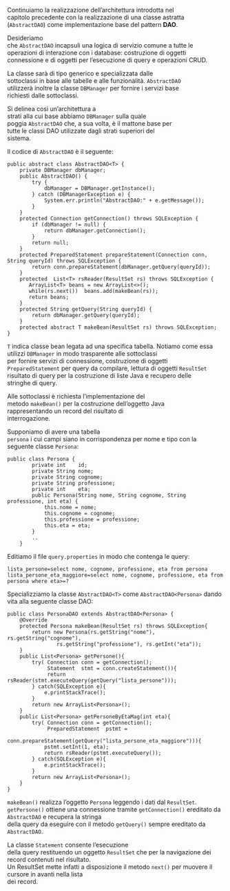 Continuiamo la realizzazione dell’architettura introdotta nel  
capitolo precedente con la realizzazione di una classe astratta  
(`AbstractDAO`) come implementazione base del pattern **DAO**.

Desideriamo  
che `AbstractDAO` incapsuli una logica di servizio comune a tutte le  
operazioni di interazione con i database: costruzione di oggetti  
connessione e di oggetti per l’esecuzione di query e operazioni CRUD.

La classe sarà di tipo generico e specializzata dalle  
sottoclassi in base alle tabelle e alle funzionalità. `AbstractDAO`  
utilizzerà inoltre la classe `DBManager` per fornire i servizi base  
richiesti dalle sottoclassi.

Si delinea così un’architettura a  
strati alla cui base abbiamo `DBManager` sulla quale  
poggia `AbstractDAO` che, a sua volta, è il mattone base per  
tutte le classi DAO utilizzate dagli strati superiori del  
sistema.

Il codice di `AbstractDAO` è il seguente:

```
public abstract class AbstractDAO<T> {
	private DBManager dbManager;
	public AbstractDAO() {
		try {
			dbManager = DBManager.getInstance();
		} catch (DBManagerException e) {
			System.err.println("AbstractDAO:" + e.getMessage());
		}
	}
	protected Connection getConnection() throws SQLException {
		if (dbManager != null) {
			return dbManager.getConnection();
		}
		return null;
	}
	protected PreparedStatement prepareStatement(Connection conn, String queryId) throws SQLException {
		return conn.prepareStatement(dbManager.getQuery(queryId));
	}
	protected  List<T> rsReader(ResultSet rs) throws SQLException {
	   ArrayList<T> beans = new ArrayList<>();
	   while(rs.next())  beans.add(makeBean(rs));
	   return beans;
	}
	protected String getQuery(String queryId) {
		return dbManager.getQuery(queryId);
	}
	protected abstract T makeBean(ResultSet rs) throws SQLException;
}
```

`T` indica classe bean legata ad una specifica tabella. Notiamo come essa utilizzi `DBManager` in modo trasparente alle sottoclassi  
per fornire servizi di connessione, costruzione di oggetti  
`PreparedStatement` per query da compilare, lettura di oggetti `ResultSet`  
risultato di query per la costruzione di liste Java e recupero delle  
stringhe di query.

Alle sottoclassi è richiesta l’implementazione del  
metodo `makeBean()` per la costruzione dell’oggetto Java  
rappresentando un record del risultato di  
interrogazione.

Supponiamo di avere una tabella  
`persona` i cui campi siano in corrispondenza per nome e tipo con la  
seguente classe `Persona`:

```
public class Persona {
		private int    id;
		private String nome;
		private String cognome;
		private String professione;
		private int    eta;
		public Persona(String nome, String cognome, String professione, int eta) {
			this.nome = nome;
			this.cognome = cognome;
			this.professione = professione;
			this.eta = eta;
		}
		..
	}
```

Editiamo il file `query.properties` in modo che contenga le query:

```
lista_persone=select nome, cognome, professione, eta from persona
lista_persone_eta_maggiore=select nome, cognome, professione, eta from persona where eta>=?
```

Specializziamo la classe `AbstractDAO<T>` come `AbstractDAO<Persona>` dando vita alla seguente classe DAO:

```
public class PersonaDAO extends AbstractDAO<Persona> {
	@Override
	protected Persona makeBean(ResultSet rs) throws SQLException{
		return new Persona(rs.getString("nome"), rs.getString("cognome"),
				rs.getString("professione"), rs.getInt("eta"));
	}
	public List<Persona> getPersone(){
		try( Connection conn = getConnection();
			 Statement  stmt = conn.createStatement()){
			 return rsReader(stmt.executeQuery(getQuery("lista_persone")));
		} catch(SQLException e){
			e.printStackTrace();
		}
		return new ArrayList<Persona>();
	}
	public List<Persona> getPersoneByEtaMag(int eta){
		try( Connection conn = getConnection();
			 PreparedStatement  pstmt =
					 conn.prepareStatement(getQuery("lista_persone_eta_maggiore"))){
			pstmt.setInt(1, eta);
			return rsReader(pstmt.executeQuery());
		} catch(SQLException e){
			e.printStackTrace();
		}
		return new ArrayList<Persona>();
	}
}
```

`makeBean()` realizza l’oggetto `Persona` leggendo i dati dal `ResultSet`. `getPersone()` ottiene una connessione tramite `getConnection()` ereditato da `AbstractDAO` e recupera la stringa  
della query da eseguire con il metodo `getQuery()` sempre ereditato da `AbstractDAO`.

La classe `Statement` consente l’esecuzione  
della query restituendo un oggetto `ResultSet` che per la navigazione dei record contenuti nel risultato.  
Un ResultSet mette infatti a disposizione il metodo `next()` per muovere il cursore in avanti nella lista  
dei record.